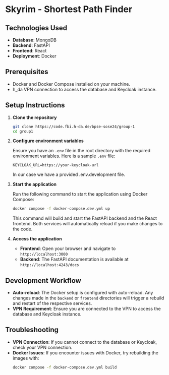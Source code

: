 # Skyrim - Shortest Path Finder

## Technologies Used

- **Database**: MongoDB
- **Backend**: FastAPI
- **Frontend**: React
- **Deployment**: Docker

## Prerequisites

- Docker and Docker Compose installed on your machine.
- h_da VPN connection to access the database and Keycloak instance.

## Setup Instructions

1. **Clone the repository**
    ```sh
    git clone https://code.fbi.h-da.de/bpse-sose24/group-1
    cd group1
    ```

2. **Configure environment variables**

    Ensure you have an `.env` file in the root directory with the required environment variables. Here is a sample `.env` file:

    ```env
    KEYCLOAK_URL=https://your-keycloak-url
    ```
    In our case we have a provided .env.development file.

3. **Start the application**

    Run the following command to start the application using Docker Compose:

    ```sh
    docker compose -f docker-compose.dev.yml up
    ```

    This command will build and start the FastAPI backend and the React frontend. Both services will automatically reload if you make changes to the code.

4. **Access the application**

    - **Frontend**: Open your browser and navigate to `http://localhost:3000`
    - **Backend**: The FastAPI documentation is available at `http://localhost:4243/docs`

## Development Workflow

- **Auto-reload**: The Docker setup is configured with auto-reload. Any changes made in the `backend` or `frontend` directories will trigger a rebuild and restart of the respective services.
- **VPN Requirement**: Ensure you are connected to the VPN to access the database and Keycloak instance.

## Troubleshooting

- **VPN Connection**: If you cannot connect to the database or Keycloak, check your VPN connection.
- **Docker Issues**: If you encounter issues with Docker, try rebuilding the images with:
    ```sh
    docker compose -f docker-compose.dev.yml build
    ```